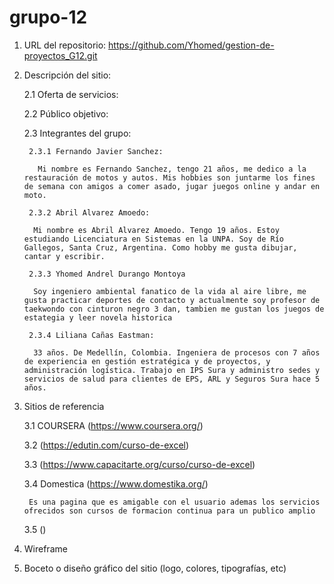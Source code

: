 # grupo-12

1. URL del repositorio: https://github.com/Yhomed/gestion-de-proyectos_G12.git

2. Descripción del sitio:

    2.1 Oferta de servicios:


    2.2 Público objetivo:


    2.3 Integrantes del grupo:

        2.3.1 Fernando Javier Sanchez:

          Mi nombre es Fernando Sanchez, tengo 21 años, me dedico a la restauración de motos y autos. Mis hobbies son juntarme los fines de semana con amigos a comer asado, jugar juegos online y andar en moto.

        2.3.2 Abril Alvarez Amoedo:

         Mi nombre es Abril Alvarez Amoedo. Tengo 19 años. Estoy estudiando Licenciatura en Sistemas en la UNPA. Soy de Río Gallegos, Santa Cruz, Argentina. Como hobby me gusta dibujar, cantar y escribir.

        2.3.3 Yhomed Andrel Durango Montoya

         Soy ingeniero ambiental fanatico de la vida al aire libre, me gusta practicar deportes de contacto y actualmente soy profesor de taekwondo con cinturon negro 3 dan, tambien me gustan los juegos de estategia y leer novela historica 

        2.3.4 Liliana Cañas Eastman: 
        
         33 años. De Medellín, Colombia. Ingeniera de procesos con 7 años de experiencia en gestión estratégica y de proyectos, y administración logística. Trabajo en IPS Sura y administro sedes y servicios de salud para clientes de EPS, ARL y Seguros Sura hace 5 años.


3. Sitios de referencia

    3.1 COURSERA (https://www.coursera.org/)



    3.2 (https://edutin.com/curso-de-excel)



    3.3 (https://www.capacitarte.org/curso/curso-de-excel)



    3.4 Domestica (https://www.domestika.org/) 
    
        Es una pagina que es amigable con el usuario ademas los servicios ofrecidos son cursos de formacion continua para un publico amplio 

    3.5 ()



4. Wireframe

5. Boceto o diseño gráfico del sitio (logo, colores, tipografías, etc)
